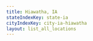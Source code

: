 ```yaml
---
title: Hiawatha, IA
stateIndexKey: state-ia
cityIndexKey: city-ia-hiawatha
layout: list_all_locations
---
```

